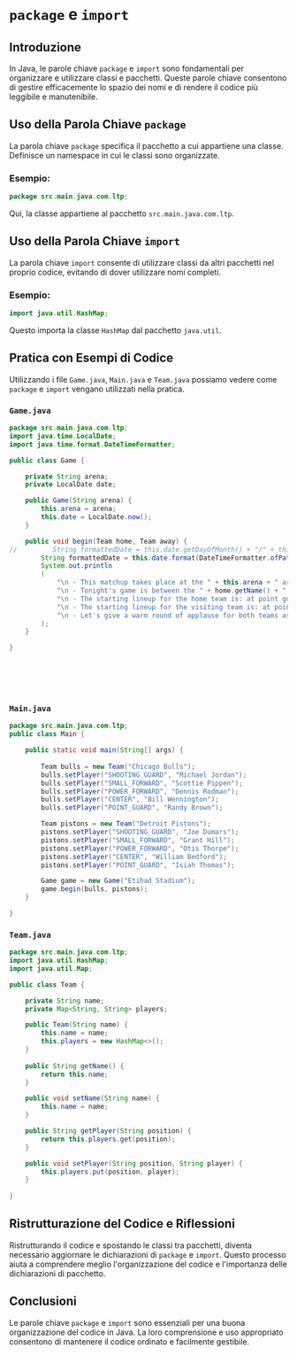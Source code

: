 # `package` e `import`

## Introduzione
In Java, le parole chiave `package` e `import` sono fondamentali per organizzare e utilizzare classi e pacchetti. 
Queste parole chiave consentono di gestire efficacemente lo spazio dei nomi e di rendere il codice più leggibile e manutenibile.

## Uso della Parola Chiave `package`
La parola chiave `package` specifica il pacchetto a cui appartiene una classe. Definisce un namespace in cui le classi sono organizzate.

### Esempio:
```java
package src.main.java.com.ltp;
```
Qui, la classe appartiene al pacchetto `src.main.java.com.ltp`.

## Uso della Parola Chiave `import`
La parola chiave `import` consente di utilizzare classi da altri pacchetti nel proprio codice, evitando di dover utilizzare nomi completi.

### Esempio:
```java
import java.util.HashMap;
```
Questo importa la classe `HashMap` dal pacchetto `java.util`.

## Pratica con Esempi di Codice
Utilizzando i file `Game.java`, `Main.java` e `Team.java` possiamo vedere come `package` e `import` vengano utilizzati nella pratica.

### `Game.java`
```java
package src.main.java.com.ltp;
import java.time.LocalDate;
import java.time.format.DateTimeFormatter;

public class Game {

    private String arena;
    private LocalDate date;

    public Game(String arena) {
        this.arena = arena;
        this.date = LocalDate.now();
    }

    public void begin(Team home, Team away) {
//         String formattedDate = this.date.getDayOfMonth() + "/" + this.date.getMonthValue() + "/" + this.date.getYear();
        String formattedDate = this.date.format(DateTimeFormatter.ofPattern("dd/MM/yyyy"));
        System.out.println
        (
            "\n - This matchup takes place at the " + this.arena + " arena on " + formattedDate + "." + 
            "\n - Tonight's game is between the " + home.getName() + " and the " + away.getName() + ".\n" +
            "\n - The starting lineup for the home team is: at point guard, " + home.getPlayer("POINT_GUARD") + "; at shooting guard, " + home.getPlayer("SHOOTING_GUARD") + "; at small forward, " + home.getPlayer("SMALL_FORWARD") + "; at power forward, " + home.getPlayer("POWER_FORWARD") + "; and at center, " + home.getPlayer("CENTER") + ".\n" +
            "\n - The starting lineup for the visiting team is: at point guard, " + away.getPlayer("POINT_GUARD") + "; at shooting guard, " + away.getPlayer("SHOOTING_GUARD") + "; at small forward, " + away.getPlayer("SMALL_FORWARD") + "; at power forward, " + away.getPlayer("POWER_FORWARD") + "; and at center, " + away.getPlayer("CENTER") + ".\n" +
            "\n - Let's give a warm round of applause for both teams as they take the court!"
        );
    }

}

    





```

### `Main.java`
```java
package src.main.java.com.ltp;
public class Main {

    public static void main(String[] args) {
        
        Team bulls = new Team("Chicago Bulls");
        bulls.setPlayer("SHOOTING_GUARD", "Michael Jordan");
        bulls.setPlayer("SMALL_FORWARD", "Scottie Pippen");
        bulls.setPlayer("POWER_FORWARD", "Dennis Rodman");
        bulls.setPlayer("CENTER", "Bill Wennington");
        bulls.setPlayer("POINT_GUARD", "Randy Brown");

        Team pistons = new Team("Detroit Pistons");
        pistons.setPlayer("SHOOTING_GUARD", "Joe Dumars");
        pistons.setPlayer("SMALL_FORWARD", "Grant Hill");
        pistons.setPlayer("POWER_FORWARD", "Otis Thorpe");
        pistons.setPlayer("CENTER", "William Bedford");
        pistons.setPlayer("POINT_GUARD", "Isiah Thomas");

        Game game = new Game("Etihad Stadium");
        game.begin(bulls, pistons);
    }

}

```

### `Team.java`
```java
package src.main.java.com.ltp;
import java.util.HashMap;
import java.util.Map;

public class Team {

    private String name;
    private Map<String, String> players;

    public Team(String name) {
        this.name = name;
        this.players = new HashMap<>();
    }
    
    public String getName() {
        return this.name;
    }

    public void setName(String name) {
        this.name = name;
    }

    public String getPlayer(String position) {
        return this.players.get(position);
    }

    public void setPlayer(String position, String player) {
        this.players.put(position, player);
    }
    
}

```

## Ristrutturazione del Codice e Riflessioni
Ristrutturando il codice e spostando le classi tra pacchetti, diventa necessario aggiornare le dichiarazioni di `package` e `import`. 
Questo processo aiuta a comprendere meglio l'organizzazione del codice e l'importanza delle dichiarazioni di pacchetto.

## Conclusioni
Le parole chiave `package` e `import` sono essenziali per una buona organizzazione del codice in Java. 
La loro comprensione e uso appropriato consentono di mantenere il codice ordinato e facilmente gestibile.
